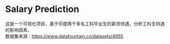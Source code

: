 # Salary Prediction

这是一个可视化项目，基于印度两千多名工科毕业生的薪资待遇，分析工科生待遇的影响因素。
</br>
数据集来源：https://www.datafountain.cn/datasets/4955
